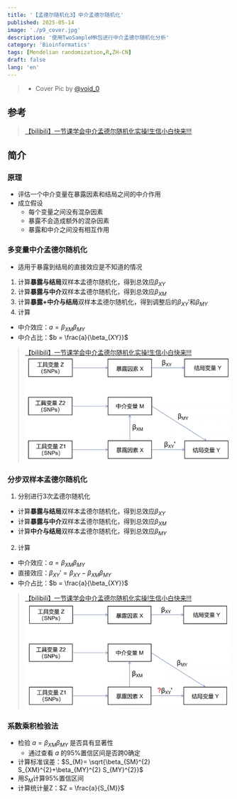 ```yaml
---
title: '【孟德尔随机化3】中介孟德尔随机化'
published: 2025-05-14
image: './p9_cover.jpg'
description: '使用TwoSampleMR包进行中介孟德尔随机化分析'
category: 'Bioinformatics'
tags: [Mendelian randomization,R,ZH-CN]
draft: false 
lang: 'en'
---
```

> - Cover Pic by [@void_0](https://www.pixiv.net/artworks/128293940)

## 参考
>
> [【bilibili】一节课学会中介孟德尔随机化实操!生信小白快来!!!](https://www.bilibili.com/video/BV1vYtTerEd6)

## 简介

### 原理

- 评估一个中介变量在暴露因素和结局之间的中介作用
- 成立假设
  - 每个变量之间没有混杂因素
  - 暴露不会造成额外的混杂因素
  - 暴露和中介之间没有相互作用

### 多变量中介孟德尔随机化

- 适用于暴露到结局的直接效应是不知道的情况

1. 计算**暴露与结局**双样本孟德尔随机化，得到总效应$\beta_{XY}$
2. 计算**暴露与中介**双样本孟德尔随机化，得到总效应$\beta_{XM}$
3. 计算**暴露+中介与结局**双样本孟德尔随机化，得到调整后的$\beta_{XY}'$和$\beta_{MY}$
4. 计算

- 中介效应：$a = \beta_{XM} \beta_{MY}$
- 中介占比：$b = \frac{a}{\beta_{XY}}$

 > [【bilibili】一节课学会中介孟德尔随机化实操!生信小白快来!!!](https://www.bilibili.com/video/BV1vYtTerEd6)
![image_1](./image_1.png)

### 分步双样本孟德尔随机化

1. 分别进行3次孟德尔随机化

- 计算**暴露与结局**双样本孟德尔随机化，得到总效应$\beta_{XY}$
- 计算**暴露与中介**双样本孟德尔随机化，得到总效应$\beta_{XM}$
- 计算**中介与结局**双样本孟德尔随机化，得到总效应$\beta_{MY}$

2. 计算

- 中介效应：$a = \beta_{XM} \beta_{MY}$
- 直接效应：$\beta_{XY}' = \beta_{XY} - \beta_{XM} \beta_{MY}$
- 中介占比：$b = \frac{a}{\beta_{XY}}$

 > [【bilibili】一节课学会中介孟德尔随机化实操!生信小白快来!!!](https://www.bilibili.com/video/BV1vYtTerEd6)
![image_2](./image_2.png)

### 系数乘积检验法

- 检验 $a = \beta_{XM} \beta_{MY}$ 是否具有显著性
  - 通过查看 $a$ 的95%置信区间是否跨0确定
- 计算标准误差：$S_{M}= \sqrt{\beta_{SM}^{2} S_{XM}^{2}+\beta_{MY}^{2} S_{MY}^{2}}$
- 用$S_M$计算95%置信区间
- 计算统计量Z：$Z = \frac{a}{S_{M}}$
